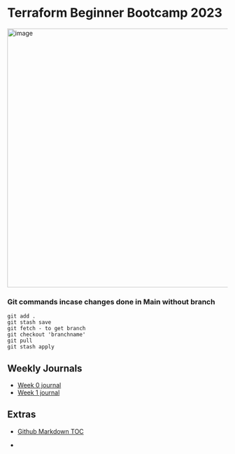 # Terraform Beginner Bootcamp 2023

<img width="592" alt="image" src="https://github.com/ramtamilan/terraform-beginner-bootcamp-2023/assets/12909170/ff339cb3-28bb-43e0-9148-a5a67faf6919">


### Git commands incase changes done in Main without branch
```
git add .
git stash save
git fetch - to get branch
git checkout 'branchname'
git pull
git stash apply

```
## Weekly Journals
- [Week 0 journal](journal/week0.md)
- [Week 1 journal](journal/week1.md)
## Extras
 - [Github Markdown TOC](https://ecotrust-canada.github.io/markdown-toc/)

 - 

